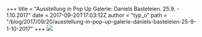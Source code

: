 +++
title = "Ausstellung in Pop Up Galerie: Daniels Basteleien. 25.9. - 1.10.2017"
date = 2017-09-20T17:03:12Z
author = "typ_o"
path = "/blog/2017/09/20/ausstellung-in-pop-up-galerie-daniels-basteleien-25-9-1-10-2017"
+++
[![](https://flipdot.org/blog/uploads/flyer_digital.serendipityThumb.png)](https://flipdot.org/blog/uploads/flyer_digital.png)
